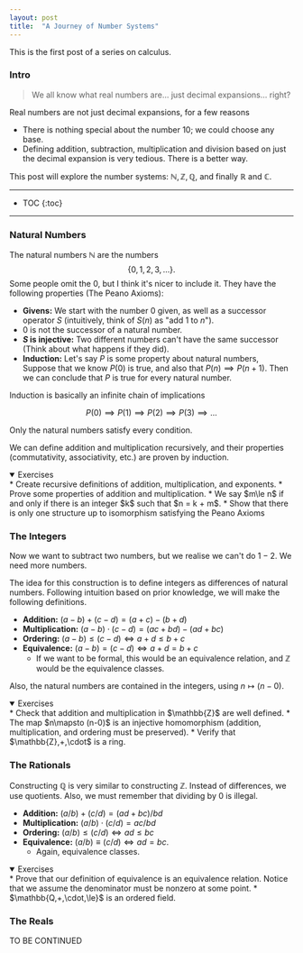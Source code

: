 ```yaml
---
layout: post
title:  "A Journey of Number Systems"
---
```


This is the first post of a series on calculus.
### Intro
> We all know what real numbers are... just decimal expansions... right?

Real numbers are not just decimal expansions, for a few reasons
* There is nothing special about the number 10; we could choose any base.
* Defining addition, subtraction, multiplication and division based on just the decimal expansion is very tedious. There is a better way.

This post will explore the number systems: $\mathbb{N},\mathbb{Z},\mathbb{Q}$, and finally $\mathbb{R}$ and $\mathbb{C}$.

---
* TOC
{:toc}
---

### Natural Numbers
The natural numbers $\mathbb{N}$ are the numbers $$\{0,1,2,3,\dots\}.$$ Some people omit the 0, but I think it's nicer to include it. They have the following properties (The Peano Axioms):
* **Givens:** We start with the number $0$ given, as well as a successor operator $S$ (intuitively, think of $S(n)$ as "add 1 to $n$").
* $0$ is not the successor of a natural number.
* **$S$ is injective:** Two different numbers can't have the same successor (Think about what happens if they did).
* **Induction:** Let's say $P$ is some property about natural numbers, Suppose that we know $P(0)$ is true, and also that $P(n) \implies P(n+1)$. Then we can conclude that $P$ is true for every natural number.

Induction is basically an infinite chain of implications

$$P(0) \implies P(1) \implies P(2) \implies P(3) \implies \dots$$

Only the natural numbers satisfy every condition.

We can define addition and multiplication recursively, and their properties (commutativity, associativity, etc.) are proven by induction.

<details markdown=1 open>
<summary>Exercises</summary>
* Create recursive definitions of addition, multiplication, and exponents.
* Prove some properties of addition and multiplication.
* We say $m\le n$ if and only if there is an integer $k$ such that $n = k + m$.
* Show that there is only one structure up to isomorphism satisfying the Peano Axioms
</details>

### The Integers
Now we want to subtract two numbers, but we realise we can't do $1 - 2$. We need more numbers.

The idea for this construction is to define integers as differences of natural numbers. Following intuition based on prior knowledge, we will make the following definitions.
* **Addition:** $(a-b) + (c-d) = (a+c) - (b+d)$
* **Multiplication:** $(a-b)\cdot(c-d) = (ac + bd) - (ad + bc)$
* **Ordering:** $(a-b)\le (c-d) \iff a+d \le b+c$
* **Equivalence:** $(a-b) = (c-d) \iff a + d = b + c$
    * If we want to be formal, this would be an equivalence relation, and $\mathbb{Z}$ would be the equivalence classes.


Also, the natural numbers are contained in the integers, using $n \mapsto (n-0).$

<details markdown=1 open>
<summary>Exercises</summary>
* Check that addition and multiplication in $\mathbb{Z}$ are well defined.
* The map $n\mapsto (n-0)$ is an injective homomorphism (addition, multiplication, and ordering must be preserved).
* Verify that $\mathbb{Z},+,\cdot$ is a ring.
</details>

### The Rationals
Constructing $\mathbb{Q}$ is very similar to constructing $\mathbb{Z}$. Instead of differences, we use quotients. Also, we must remember that dividing by $0$ is illegal.
* **Addition:** $(a/b) + (c/d) = (ad + bc) / bd$
* **Multiplication:** $(a/b) \cdot (c/d) = ac / bd$
* **Ordering:** $(a/b)\le(c/d) \iff ad \le bc$
* **Equivalence:** $(a/b)\equiv (c/d) \iff ad = bc$.
    * Again, equivalence classes.

<details markdown=1 open>
<summary>Exercises</summary>
* Prove that our definition of equivalence is an equivalence relation. Notice that we assume the denominator must be nonzero at some point.
* $\mathbb{Q,+,\cdot,\le}$ is an ordered field.
</details>

### The Reals
TO BE CONTINUED